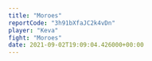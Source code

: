 ```yaml
---
title: "Moroes"
reportCode: "3h91bXfaJC2k4vDn"
player: "Keva"
fight: "Moroes"
date: 2021-09-02T19:09:04.426000+00:00
---
```

